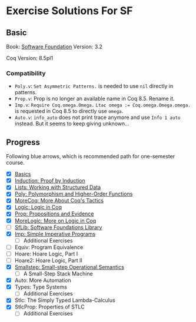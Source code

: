 # Exercise Solutions For SF

## Basic

Book: [Software Foundation](https://www.cis.upenn.edu/~bcpierce/sf/current/)
Version: 3.2

Coq Version: 8.5pl1

### Compatibility

- `Poly.v`: `Set Asymmetric Patterns.` is needed to use `nil` directly in patterns.
- `Prop.v`: Prop is no longer an available name in Coq 8.5. Rename it.
- `Imp.v`:
`Require Coq.omega.Omega.`
`Ltac omega := Coq.omega.Omega.omega.`
is requested in Coq 8.5 to directly use `omega`.
- `Auto.v`: `info_auto` does not print trace anymore and use `Info 1 auto` instead. But it seems to keep giving unknown...

## Progress

Following blue arrows, which is recommended path for one-semester course.

- [x] [Basics](./exercises/Basics.v)
- [x] [Induction: Proof by Induction](./exercises/Induction.v)
- [x] [Lists: Working with Structured Data](./exercises/Lists.v)
- [x] [Poly: Polymorphism and Higher-Order Functions](./exercises/Poly.v)
- [x] [MoreCoq: More About Coq's Tactics](./exercises/MoreCoq.v)
- [x] [Logic: Logic in Coq](./exercises/Logic.v)
- [x] [Prop: Propositions and Evidence](./exercises/Prop1.v)
- [x] [MoreLogic: More on Logic in Coq](./exercises/MoreLogic.v)
- [ ] [SfLib: Software Foundations Library](./exercises/SfLib.v)
- [x] [Imp: Simple Imperative Programs](./exercises/Imp.v)
  - [ ] Additional Exercises
- [ ] Equiv: Program Equivalence
- [ ] Hoare: Hoare Logic, Part I
- [ ] Hoare2: Hoare Logic, Part II
- [x] [Smallstep: Small-step Operational Semantics](./exercises/Smallstep.v)
  - [ ] A Small-Step Stack Machine
- [x] Auto: More Automation
- [x] Types: Type Systems
  - [ ] Additional Exercises
- [x] Stlc: The Simply Typed Lambda-Calculus
- [x] StlcProp: Properties of STLC
  - [ ] Additional Exercises
